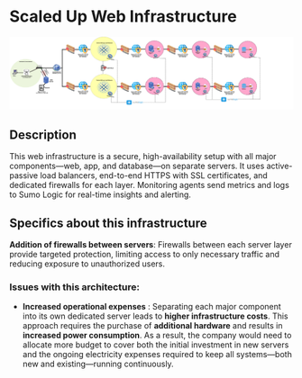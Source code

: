 # Scaled Up Web Infrastructure

![Image of a simple web stack](3-scale_up.png)

## Description

This web infrastructure is a secure, high-availability setup with all major components—web, app, and database—on separate servers. It uses active-passive load balancers, end-to-end HTTPS with SSL certificates, and dedicated firewalls for each layer. Monitoring agents send metrics and logs to Sumo Logic for real-time insights and alerting.

## Specifics about this infrastructure

**Addition of firewalls between servers**:
    Firewalls between each server layer provide targeted protection, limiting access to only necessary traffic and reducing exposure to unauthorized users.
### Issues with this architecture:

- **Increased operational expenses** :
    Separating each major component into its own dedicated server leads to **higher infrastructure costs**. This approach requires the purchase of **additional hardware** and results in **increased power consumption**. As a result, the company would need to allocate more budget to cover both the initial investment in new servers and the ongoing electricity expenses required to keep all systems—both new and existing—running continuously.